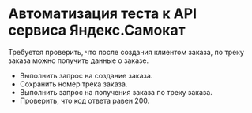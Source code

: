 # Автоматизация теста к API сервиса Яндекс.Самокат

Требуется проверить, что после создания клиентом заказа, по треку заказа можно получить данные о заказе.

- Выполнить запрос на создание заказа.
- Сохранить номер трека заказа.
- Выполнить запрос на получения заказа по треку заказа.
- Проверить, что код ответа равен 200.
